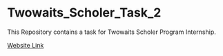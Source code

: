 # Twowaits_Scholer_Task_2
This Repository contains a task for Twowaits Scholer Program Internship.

[Website Link](https://koushikdutta99.github.io/Twowaits_Scholer_Task_2/)
